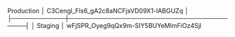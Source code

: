  Production │ C3Cengl_Fls6_gA2c8aNCFjsVD09X1-lABGUZq │
├────────────┼────────────────────────────────────────┤
│ Staging    │ wFjSPR_Oyeg9qQx9m-SIY5BUYeMlmFiOz4Sjl  